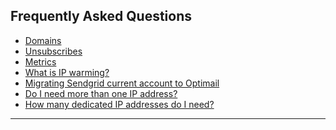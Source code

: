 ## Frequently Asked Questions
<a id="intro"></a>
   - [Domains](https://github.com/optimove-tech/Optimail/tree/Roni-Optimail/Frequently%20Asked%20Questions/Domains)
   - [Unsubscribes](https://github.com/optimove-tech/Optimail/tree/Roni-Optimail/Frequently%20Asked%20Questions/Unsubscribes)
   - [Metrics](#)
   - [What is IP warming?](#)
   - [Migrating Sendgrid current account to Optimail](#)
   - [Do I need more than one IP address?](#)
   - [How many dedicated IP addresses do I need?](#)
<HR>
